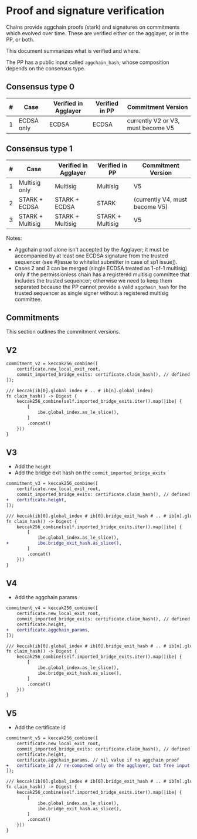 # Proof and signature verification

Chains provide aggchain proofs (stark) and signatures on commitments which evolved over time.
These are verified either on the agglayer, or in the PP, or both.

This document summarizes what is verified and where.

The PP has a public input called `aggchain_hash`, whose composition depends on the consensus type.

## Consensus type 0

| #   | Case       | Verified in Agglayer | Verified in PP | Commitment Version                 |
| --- | ---------- | -------------------- | -------------- | ---------------------------------- |
| 1   | ECDSA only | ECDSA                | ECDSA          | currently V2 or V3, must become V5 |

## Consensus type 1

| #   | Case             | Verified in Agglayer | Verified in PP   | Commitment Version             |
| --- | ---------------- | -------------------- | ---------------- | ------------------------------ |
| 1   | Multisig only    | Multisig             | Multisig         | V5                             |
| 2   | STARK + ECDSA    | STARK + ECDSA        | STARK            | (currently V4, must become V5) |
| 3   | STARK + Multisig | STARK + Multisig     | STARK + Multisig | V5                             |

Notes:

- Aggchain proof alone isn’t accepted by the Agglayer; it must be accompanied by at least one ECDSA signature from the trusted sequencer (see #[issue to whitelist submitter in case of sp1 issue]).
- Cases 2 and 3 can be merged (single ECDSA treated as 1-of-1 multisig) only if the permissionless chain has a registered multisig committee that includes the trusted sequencer; otherwise we need to keep them separated because the PP cannot provide a valid `aggchain_hash` for the trusted sequencer as single signer without a registered multisig committee.

## Commitments

This section outlines the commitment versions.

## V2

```diff
commitment_v2 = keccak256_combine([
    certificate.new_local_exit_root,
    commit_imported_bridge_exits: certificate.claim_hash(), // defined below
]);

/// keccak(ib[0].global_index # .. # ib[n].global_index)
fn claim_hash() -> Digest {
    keccak256_combine(self.imported_bridge_exits.iter().map(|ibe| {
        [
            ibe.global_index.as_le_slice(),
        ]
        .concat()
    }))
}
```

## V3

- Add the `height`
- Add the bridge exit hash on the `commit_imported_bridge_exits`

```diff
commitment_v3 = keccak256_combine([
    certificate.new_local_exit_root,
    commit_imported_bridge_exits: certificate.claim_hash(), // defined below
+   certificate.height,
]);

/// keccak(ib[0].global_index # ib[0].bridge_exit_hash # .. # ib[n].global_index # ib[n].bridge_exit_hash)
fn claim_hash() -> Digest {
    keccak256_combine(self.imported_bridge_exits.iter().map(|ibe| {
        [
            ibe.global_index.as_le_slice(),
+           ibe.bridge_exit_hash.as_slice(),
        ]
        .concat()
    }))
}
```

## V4

- Add the aggchain params

```diff
commitment_v4 = keccak256_combine([
    certificate.new_local_exit_root,
    commit_imported_bridge_exits: certificate.claim_hash(), // defined below
    certificate.height,
+   certificate.aggchain_params,
]);

/// keccak(ib[0].global_index # ib[0].bridge_exit_hash # .. # ib[n].global_index # ib[n].bridge_exit_hash)
fn claim_hash() -> Digest {
    keccak256_combine(self.imported_bridge_exits.iter().map(|ibe| {
        [
            ibe.global_index.as_le_slice(),
            ibe.bridge_exit_hash.as_slice(),
        ]
        .concat()
    }))
}
```

## V5

- Add the certificate id

```diff
commitment_v5 = keccak256_combine([
    certificate.new_local_exit_root,
    commit_imported_bridge_exits: certificate.claim_hash(), // defined below
    certificate.height,
    certificate.aggchain_params, // nil value if no aggchain proof
+   certificate_id // re-computed only on the agglayer, but free input for the PP
]);

/// keccak(ib[0].global_index # ib[0].bridge_exit_hash # .. # ib[n].global_index # ib[n].bridge_exit_hash)
fn claim_hash() -> Digest {
    keccak256_combine(self.imported_bridge_exits.iter().map(|ibe| {
        [
            ibe.global_index.as_le_slice(),
            ibe.bridge_exit_hash.as_slice(),
        ]
        .concat()
    }))
}
```
